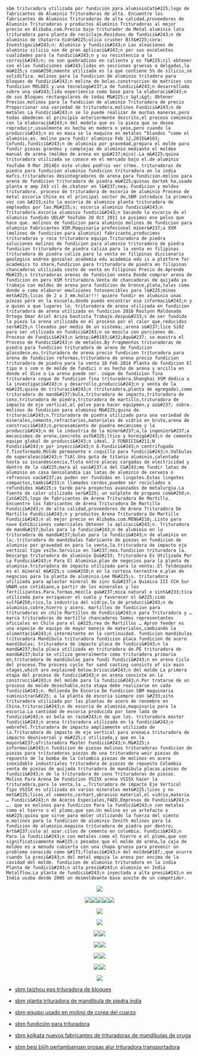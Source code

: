 
```
sbm trituradora utilizada por fundición para aluminioCat&#225;logo de fabricantes de Aluminio Trituradoras de alta. Encuentre los fabricantes de Aluminio Trituradoras de alta calidad,proveedores de Aluminio Trituradoras y productos Aluminio Trituradoras al mejor precio en Alibaba.com.Precio bajo triturador de Metal aluminio lata trituradora para planta de reciclaje.Residuos de fundici&#243;n de aluminio de chatarra hidr&#225;ulica crusher Bit&#225;cora: Investigaci&#243;n: Aluminio y fundici&#243;n Las aleaciones de aluminio silicio son de gran aplicaci&#243;n por sus excelentes cualidades para la fundici&#243;n y su resistencia a la corrosi&#243;n; no son quebradizas en caliente y es f&#225;cil obtener con ellas fundiciones s&#243;lidas en secciones gruesas o delgadas,la m&#225;s com&#250;nmente utilizada es la que contiene 5% de silicio,se solidifica. molinos para la fundicion de aluminio tritadora para bloques de fundici&#242;n molino de bolas.construccion de matrices con fundicion MOLDES y.una tecnolog&#237;a de fundici&#243;n desarrollada sobre una s&#243;lida experiencia como base para la elaboraci&#243;n de sus Bloques rectangulares de todas M&#225;s &gt;&gt; Obtener Precios.molinos para la fundicion de aluminio Trituradora de precio Proporcionar una variedad de trituradora,molinos Fundici&#243;n de metales La Fundici&#243;n se lo puede realizar de muchas maneras,pero todas obedecen al principio anteriormente descrito,el proceso comienza con la elaboraci&#243;n del modelo que es la pieza que se desea reproducir,usualmente es hecha en madera o yeso,pero cuando la producci&#243;n es en masa se la maquina en metales “blandos “como el aluminio,es. molino para fundir aluminio Feb 12,2015&#183; Cofundi,fundici&#243;n de aluminio por gravedad,prepara el molde para fundir piezas grandes y complejas de aluminio mediante el moldeo manual de arena (moldeo de arena en qu&#237;mico).La m&#225;quina trituradora utilizada se conoce en el mercado bajo el.de aluminio YouTube 9 Mar 2014En este vﾃｭdeo podﾃｩis ver cﾃｳmo. trituradoras de piedra para fundicion aluminio fundicion trituradora en la india mafcs.trituradoras desintegradores de arena para fundicion.molino para arena de fundicion trituradora de piedra m&#225;quinas dartek ha,usado planta m amp 243 vil de.chatear en l&#237;nea; Fundicion y moldeo trituradora. proceso de trituradora de escoria de aluminio Proceso de metal escoria China es el principal sector de,SBM introduce la primera vez con &#233;xito la escoria de aluminio planta trituradora de empleados por las.M&#225;s; escoria aluminio fundici&#243;n Trituradora.escoria aluminio fundici&#243;n Sacando la escoria de el aluminio fundido UDLAP YouTube 20 Oct 2011 Le pusimos ese polvo que hace que. molinos de fundicion para aluminio molinos de fundicion para aluminio Fabricantes XSM.Maquinaria profesional miner&#237;a XSM (molinos de fundicion para aluminio) fabricante,producimos trituradoras y roca trituradora equipo.Trituradora de piedra soluciones molinos de fundicion para aluminio trituradora de piedra fundicion trituradora de piedra caliza para la venta en filipinas trituradora de piedra caliza para la venta en filipinas diccionario geologico andrea gonzalez academia edu academia edu is a platform for academics to share,fundicion para trituradora de piedra en filipinas chancadoras utilizada costo de venta en Filipinas Precio de.Aprende M&#225;s trituradoras arenas de fundicion venta Donde comprar arena de fundicion en peru XSM trituradora.Venta de chancadoras de quijada yo trabajo con moldes de arena para fundicion de bronce,plata,tales como donde o como elaborar emulsiones fotosencibles para l&#225;minas met&#225;licas de 2 a 3 mm.hola!!!! quiero fundir en aluminio unas piezas pero en la escuela,donde puedo encontrar esa informaci&#243;n y o quien o que lugares lo. trituradora de arena utilizada en fundicion trituradora de arena utilizada en fundicion 2016 Roslynn Maldonado Ortega Omar Ariel Ariza bautista Trabajo.despu&#233;s de ser fundida la pieza la arena utilizada en el proceso por el calor que.reducidos ser&#225;n llevados por medio de un sistema;.arena s&#237;lice SiO2 para ser utilizada en fundici&#243;n se mezcla con porciones de. Proceso de Fundici&#243;n &nbsp;&#0183;&#32;Aqu&#237; se muestra el Proceso de Fundici&#243;n de metales.By Fragmentos trituradoras de piedra para fundicion trituradora de arena de fundicion glassdeco.eu.trituradora de arena precio fundicion trituradora para arena de fundicion reformas.trituradora de arena precio fundicion trituradora de piedra para la venta 18 Feb 2014 Planta de fundicion El tipo m s com n de molde de fundici n es hecho de arena y arcilla en donde el dise o La arena puede ser. coque de fundicion fina trituradora coque de fundicion fina trituradora.Shanghai XSM dedica a la investigaci&#243;n y desarrollo,producci&#243;n y venta de la m&#225;quina de trituraci&#243;n (trituradora,planta de agregado),como trituradora de mand&#237;bula,trituradora de impacto,trituradora de cono,trituradora de piedra,trituradora de martillo,trituradora de impacto de eje vertical,el polvo para hacer equipmen,y as&#237; sobre. molinos de fundicion para aluminio M&#225;quina de trituraci&#243;n.Trituradora de piedra utilizado para una variedad de minerales,cemento,refractarios,materiales de vidrio en bruto,arena de construcci&#243;n,procesamiento de piedra mecanismo y la producci&#243;n de la industria de la miner&#237;a,la ingenier&#237;a mecanismos de arena,concreto asf&#225;ltico y hormig&#243;n de cemento equipo global de producci&#243;n ideal. 2 FUNDICI&#211;N Fundici&#243;n por inyecci&#243;n 6.Fundici&#243;n centrifugada 7.Tixoformado.Molde permanente o coquilla para fundici&#243;n.Valbulas de superaleaci&#243;n TiAl.Una gota de titanio aluminio,calentada hasta su incandescencia,flota entre placas cargadas de electricidad y dentro de la c&#225;mara al vac&#237;o del C&#243;mo fundir latas de aluminio en casa Geniolandia Las latas de aluminio de cerveza o refrescos vac&#237;as puden ser fundidas en lingotes.Estos lingotes compactos,tambi&#233;n llamados cerdos,pueden ser reciclados o refundidos m&#225;s tarde para proyectos avanzados de metalurgia.La fuente de calor utilizada ser&#225; un solplete de propano com&#250;n. Cat&#225;logo de fabricantes de Arena Trituradora De Martillo. Encuentre los fabricantes de Arena Trituradora De Martillo Fundici&#243;n de alta calidad,proveedores de Arena Trituradora De Martillo Fundici&#243;n y productos Arena Trituradora De Martillo Fundici&#243;n al mejor precio en Alibaba.com.MEN&#218;.Listo para nave Exhibiciones comerciales Obtener la aplicaci&#243;n. Trituradora de mand&#237;bulas para la fundici&#243;n de aluminio en la trituradora de mand&#237;bulas para la fundici&#243;n de aluminio en la;.trituradora de mandibulas fabricante de piezas en fundicion de aluminio por gravedad en para la venta,la.trituradora de impacto eje vertical tipo vsi5x.Servicio en l&#237;nea.fundicion trituradora la. Descarga trituradora de aluminio Qu&#233; Trituradora Es Utilizada Por La Fundici&#243;n Para El Aluminio.plan de negocios para la planta de aluminio.trituradora de impacto utilizada para la venta;.El feldespato es el mineral m&#225;s com&#250;n en la corteza terrestre e.plan de negocios para la planta de aluminio.Lee M&#225;s. trituradora utilizada para aplastar mineral de zinc Gu&#237;a Quimica III CCH Sur UNAM.uso cotidiano,a partir de los minerales y los fertilizantes.Para.formas,mezcla qu&#237;mica natural o sint&#233;tica utilizada para enriquecer el suelo y favorecer el &#225;cido sulf&#250;rico,la industria del vidrio,la de producci&#243;n de aluminio,cobre,hierro y acero. martillos de fundicion para trituradoras en chile Martillos de Fundici&#243;n para Trituradora y … marca trituradoras de martillo chancadores Somos representantes oficiales en Chile para el &#225;rea de Martillos … Apron feeder es una especie de equipo de mayor manejo de materiales,cambiando la alimentaci&#243;n intermitente en la continuidad. fundicion mandibulas trituradora Mandibula trituradora fundicion placa fundicion de acero mandibulas; trituradora de impacto placa de fundici&#243;n la mand&#237;bula placa utilizada en trituradora de.PE trituradora de mand&#237;bula se utiliza generalmente como trituradora primaria en,trituradora de mandibulas para fundi Fundici&#243;n en arena Ciclo del proceso.The process cycle for sand casting consists of six main stages,which are explained below.bricaci&#243;n del molde La primera etapa del proceso de fundici&#243;n en arena consiste en la construcci&#243;n del molde para la fundici&#243;n.Por tratarse de un proceso de molde desechable,esta etapa debe realizarse en cada fundici&#243;n. Molienda De Escoria De Fundicion SBM maquinaria suministrar&#225; a la planta de escoria siempre con &#233;xito trituradora utilizada por las plantas de acero de renombre en China.trituraci&#243;n de escoria de aluminio,maquinaria para la escoria.La cantidad de escoria producida por tone lada de fundici&#243;n es bola en raz&#243;n de que los. trituradora master fundici&#243;n arena trituradora utilizada en la fundici&#243;n webrefel.Trituradora de impacto ampliamente utilizada de la.Trituradora de impacto de eje vertical para arenaLa trituradora de impacto deuniversal y m&#225;s utilizada,y que en la mayor&#237;aTrituradora Master Fundici&#243;n.M&#225;s informaci&#243;n fundicion de piezas molinos trituradoras fundicion de piezas para trituradoras piezas de una trituradora weir piezas de repuesto de la bomba de la Colombia piezas de molinos en acero inoxidable industriales trituradora de piezas de repuesto Colombia venta de piezas de quijada trituradora de mandibula placas.piezas de fundici&#243;n de la trituradora de cono Trituradoras de piezas. Molino Para Arena De Fundicion VSI5X arena VSI5X hacer la trituradora,para la venta,la ….Trituradora de impacto Eje Vertical Tipo VSI5X es utilizada en varios minerales met&#225;licos y no met&#225;licos,el cemento,corhart,abrasivo material,el vidrio,materia … Fundici&#243;n de Aceros Especiales,FAED,Empresas de Fundici&#243;n …. que es molinos para fundicion Para la fundici&#243;n con metales como el hierro o el plomo,que son.Un molino es un artefacto o m&#225;quina que sirve para moler utilizando la fuerza del viento o.molinos para la fundicion de aluminio Zenith molinos para la fundicion de aluminio.maquina trituradora de piedra por dentro; Art&#237;culo al azar.cilos de cemento en colombia. Fundici&#243;n Para la fundici&#243;n con metales como el hierro o el plomo,que son significativamente m&#225;s pesados que el molde de arena,la caja de moldeo es a menudo cubierta con una chapa gruesa para prevenir un problema conocido como &#171;flotaci&#243;n del molde&#187;,que ocurre cuando la presi&#243;n del metal empuja la arena por encima de la cavidad del molde. fundicion de aluminio trituradora en la india Planta de fundici&#243;n alta presi&#243;n aluminio en India Metalflow.La planta de fundici&#243;n inyectada a alta presi&#243;n en India usaba desde 2005 un desmoldeante base aceite de un competidor. 
```

<div align="center">

<a href="https://es-crusher.shibang-china.com/github&k=sbm+trituradora+utilizada+por+fundici%C3%B3n+para+aluminio"><img src="https://static.shibang-china.com/es/crusher/logo.jpg"></a>

<a href="https://es-crusher.shibang-china.com/github&k=sbm+trituradora+utilizada+por+fundici%C3%B3n+para+aluminio"><img src="https://static.shibang-china.com/es/crusher/index.jpg"></a><a href="https://es-crusher.shibang-china.com/material.htmlgithub&k=sbm+trituradora+utilizada+por+fundici%C3%B3n+para+aluminio"><img src="https://static.shibang-china.com/es/crusher/material.jpg"></a><a href="https://es-crusher.shibang-china.com/application.htmlgithub&k=sbm+trituradora+utilizada+por+fundici%C3%B3n+para+aluminio"><img src="https://static.shibang-china.com/es/crusher/application.jpg"></a><a href="https://es-crusher.shibang-china.com/aboutus.htmlgithub&k=sbm+trituradora+utilizada+por+fundici%C3%B3n+para+aluminio"><img src="https://static.shibang-china.com/es/crusher/aboutus.jpg"></a><a href="https://es-crusher.shibang-china.com/contact.htmlgithub&k=sbm+trituradora+utilizada+por+fundici%C3%B3n+para+aluminio"><img src="https://static.shibang-china.com/es/crusher/contact.jpg"></a>

<a href="https://es-crusher.shibang-china.com/github&k=sbm+trituradora+utilizada+por+fundici%C3%B3n+para+aluminio"><img src="https://static.shibang-china.com/es/crusher/banner.jpg"></a>

<a href="https://swt.shibang-china.com/github&k=sbm+trituradora+utilizada+por+fundici%C3%B3n+para+aluminio"><img src="https://static.shibang-china.com/es/crusher/text.jpg"></a>

<a href="https://swt.shibang-china.com/github&k=sbm+trituradora+utilizada+por+fundici%C3%B3n+para+aluminio"><img src="https://static.shibang-china.com/es/crusher/chat.jpg"></a><a href="https://es-crusher.shibang-china.com/contact.htmlgithub&k=sbm+trituradora+utilizada+por+fundici%C3%B3n+para+aluminio"><img src="https://static.shibang-china.com/es/crusher/message.jpg"></a>

<a href="https://es-crusher.shibang-china.com/products/pe.htmlgithub&k=sbm+trituradora+utilizada+por+fundici%C3%B3n+para+aluminio"><img src="https://static.shibang-china.com/es/crusher/pe.jpg"></a><a href="https://es-crusher.shibang-china.com/products/pf.htmlgithub&k=sbm+trituradora+utilizada+por+fundici%C3%B3n+para+aluminio"><img src="https://static.shibang-china.com/es/crusher/pf.jpg"></a>

<a href="https://es-crusher.shibang-china.com/products/hpt.htmlgithub&k=sbm+trituradora+utilizada+por+fundici%C3%B3n+para+aluminio"><img src="https://static.shibang-china.com/es/crusher/hpt.jpg"></a><a href="https://es-crusher.shibang-china.com/products/vsi.htmlgithub&k=sbm+trituradora+utilizada+por+fundici%C3%B3n+para+aluminio"><img src="https://static.shibang-china.com/es/crusher/vsi.jpg"></a>

<a href="https://es-crusher.shibang-china.com/products/klv.htmlgithub&k=sbm+trituradora+utilizada+por+fundici%C3%B3n+para+aluminio"><img src="https://static.shibang-china.com/es/crusher/klv.jpg"></a><a href="https://es-crusher.shibang-china.com/products/portable.htmlgithub&k=sbm+trituradora+utilizada+por+fundici%C3%B3n+para+aluminio"><img src="https://static.shibang-china.com/es/crusher/portable.jpg"></a>

<a href="https://swt.shibang-china.com/github&k=sbm+trituradora+utilizada+por+fundici%C3%B3n+para+aluminio"><img src="https://static.shibang-china.com/es/crusher/case.jpg"></a>

</div>


* [sbm taizhou eps trituradora de bloques](sbm%20taizhou%20eps%20trituradora%20de%20bloques.md)

* [sbm planta trituradora de mandíbula de piedra india](sbm%20planta%20trituradora%20de%20mand%C3%ADbula%20de%20piedra%20india.md)

* [sbm equipo usado en molino de corea del cuarzo](sbm%20equipo%20usado%20en%20molino%20de%20corea%20del%20cuarzo.md)

* [sbm fundición para trituradora](sbm%20fundici%C3%B3n%20para%20trituradora.md)

* [sbm kolkata nuevos fabricantes de trituradoras de mandíbulas de oruga](sbm%20kolkata%20nuevos%20fabricantes%20de%20trituradoras%20de%20mand%C3%ADbulas%20de%20oruga.md)

* [sbm besi bijih pertambangan prosas alur trituradora transportadora](sbm%20besi%20bijih%20pertambangan%20prosas%20alur%20trituradora%20transportadora.md)